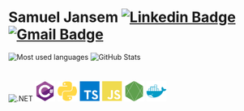 # Samuel Jansem [![Linkedin Badge](https://img.shields.io/badge/-samueljansem-blue?style=flat-square&logo=Linkedin&logoColor=white&link=https://www.linkedin.com/in/samueljansem)](https://www.linkedin.com/in/samueljansem/) [![Gmail Badge](https://img.shields.io/badge/-hire@samueljansem.dev-c14438?style=flat-square&logo=Gmail&logoColor=white&link=mailto:hire@samueljansem.dev)](mailto:hire@samueljansem.dev)

<div style="display: block;">
    <img src="https://github-readme-stats.vercel.app/api/top-langs/?username=samueljansem&layout=compact&theme=dark&title_color=268bd2" alt="Most used languages" width="350" height="165" />
    <img src="https://github-readme-stats.vercel.app/api?username=samueljansem&count_private=true&show_icons=true&theme=dark&icon_color=268bd2&title_color=268bd2" alt="GitHub Stats" width="420" height="165" />
</div>

#

<section>
    <img alt=".NET" width="40" src="https://cdn.jsdelivr.net/gh/devicons/devicon/icons/dotnetcore/dotnetcore-original.svg" />
    <img alt="C#" width="40" src="https://raw.githubusercontent.com/devicons/devicon/master/icons/csharp/csharp-original.svg" />
    <img alt="Python" width="40" src="https://raw.githubusercontent.com/devicons/devicon/master/icons/python/python-plain.svg" />
    <img alt="Typescript" width="40" src="https://raw.githubusercontent.com/devicons/devicon/master/icons/typescript/typescript-plain.svg" />
    <img alt="Javascript" width="40" src="https://raw.githubusercontent.com/devicons/devicon/master/icons/javascript/javascript-plain.svg" />
    <img alt="NodeJS" width="40" src="https://raw.githubusercontent.com/devicons/devicon/master/icons/nodejs/nodejs-plain.svg" />
    <img alt="Docker" width="40" src="https://raw.githubusercontent.com/devicons/devicon/master/icons/docker/docker-plain.svg" />
</section>

